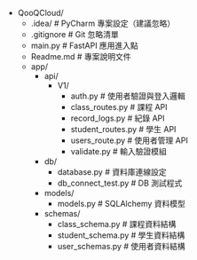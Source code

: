 - QooQCloud/
  - .idea/                       # PyCharm 專案設定（建議忽略）
  - .gitignore                   # Git 忽略清單
  - main.py                      # FastAPI 應用進入點
  - Readme.md                    # 專案說明文件
  - app/
    - api/
      - V1/
        - auth.py               # 使用者驗證與登入邏輯
        - class_routes.py       # 課程 API
        - record_logs.py        # 紀錄 API
        - student_routes.py     # 學生 API
        - users_route.py        # 使用者管理 API
        - validate.py           # 輸入驗證模組
    - db/
      - database.py             # 資料庫連線設定
      - db_connect_test.py      # DB 測試程式
    - models/
      - models.py               # SQLAlchemy 資料模型
    - schemas/
      - class_schema.py         # 課程資料結構
      - student_schema.py       # 學生資料結構
      - user_schemas.py         # 使用者資料結構
